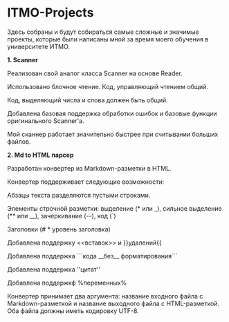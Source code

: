 # ITMO-Projects
Здесь собраны и будут собираться самые сложные и значимые проекты, которые были написаны мной за время моего обучения в университете ИТМО.
<p><strong>1. Scanner</strong></p>
<p>
    <p>Реализован свой аналог класса Scanner на основе Reader.</p>
    <p>Использовано блочное чтение. Код, управляющий чтением общий.</p>
    <p>Код, выделяющий числа и слова должен быть общий.</p>
    <p>Добавлена базовая поддержка обработки ошибок и базовые функции оригинального Scanner'а.</p>
   <p>Мой сканнер работает значительно быстрее при считывании больших файлов.</p>
<p><strong>2. Md to HTML парсер</strong></p>
<p>
    <p>Разработан конвертер из Markdown-разметки в HTML.</p>
    <p>Конвертер поддерживает следующие возможности:</p>
    <p>Абзацы текста разделяются пустыми строками.</p>
    <p>Элементы строчной разметки: выделение (* или _), сильное выделение (** или __), зачеркивание (--), код (`)</p>
    <p>Заголовки (# * уровень заголовка) </p>
    <p>Добавлена поддержку <<вставок>> и }}удалений{{</p>
    <p>Добавлена поддержка ```кода __без__ форматирования```</p>
    <p>Добавлена поддержка ''цитат''</p>
    <p>Добавлена поддержкф %переменных%</p>
<p>Конвертер принимает два аргумента: название входного файла с Markdown-разметкой и название выходного файла c HTML-разметкой. Оба файла должны иметь кодировку UTF-8.</p>
